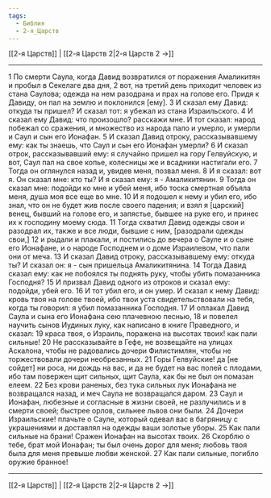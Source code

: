 ```yaml
---
tags:
  - Библия
  - 2-я_Царств
---
```

[[2-я Царств]] | [[2-я Царств 2|2-я Царств 2 →]]

---
1 По смерти Саула, когда Давид возвратился от поражения Амаликитян и пробыл в Секелаге два дня,
2 вот, на третий день приходит человек из стана Саулова; одежда на нем разодрана и прах на голове его. Придя к Давиду, он пал на землю и поклонился [ему].
3 И сказал ему Давид: откуда ты пришел? И сказал тот: я убежал из стана Израильского.
4 И сказал ему Давид: что произошло? расскажи мне. И тот сказал: народ побежал со сражения, и множество из народа пало и умерло, и умерли и Саул и сын его Ионафан.
5 И сказал Давид отроку, рассказывавшему ему: как ты знаешь, что Саул и сын его Ионафан умерли?
6 И сказал отрок, рассказывавший ему: я случайно пришел на гору Гелвуйскую, и вот, Саул пал на свое копье, колесницы же и всадники настигали его.
7 Тогда он оглянулся назад и, увидев меня, позвал меня.
8 И я сказал: вот я. Он сказал мне: кто ты? И я сказал ему: я - Амаликитянин.
9 Тогда он сказал мне: подойди ко мне и убей меня, ибо тоска смертная объяла меня, душа моя все еще во мне.
10 И я подошел к нему и убил его, ибо знал, что он не будет жив после своего падения; и взял я [царский] венец, бывший на голове его, и запястье, бывшее на руке его, и принес их к господину моему сюда.
11 Тогда схватил Давид одежды свои и разодрал их, также и все люди, бывшие с ним, [разодрали одежды свои,]
12 и рыдали и плакали, и постились до вечера о Сауле и о сыне его Ионафане, и о народе Господнем и о доме Израилевом, что пали они от меча.
13 И сказал Давид отроку, рассказывавшему ему: откуда ты? И сказал он: я - сын пришельца Амаликитянина.
14 Тогда Давид сказал ему: как не побоялся ты поднять руку, чтобы убить помазанника Господня?
15 И призвал Давид одного из отроков и сказал ему: подойди, убей его.
16 И тот убил его, и он умер. И сказал к нему Давид: кровь твоя на голове твоей, ибо твои уста свидетельствовали на тебя, когда ты говорил: я убил помазанника Господня.
17 И оплакал Давид Саула и сына его Ионафана сею плачевною песнью,
18 и повелел научить сынов Иудиных луку, как написано в книге Праведного, и сказал:
19 краса твоя, о Израиль, поражена на высотах твоих! как пали сильные!
20 Не рассказывайте в Гефе, не возвещайте на улицах Аскалона, чтобы не радовались дочери Филистимлян, чтобы не торжествовали дочери необрезанных.
21 Горы Гелвуйские! да [не сойдет] ни роса, ни дождь на вас, и да не будет на вас полей с плодами, ибо там повержен щит сильных, щит Саула, как бы не был он помазан елеем.
22 Без крови раненых, без тука сильных лук Ионафана не возвращался назад, и меч Саула не возвращался даром.
23 Саул и Ионафан, любезные и согласные в жизни своей, не разлучились и в смерти своей; быстрее орлов, сильнее львов они были.
24 Дочери Израильские! плачьте о Сауле, который одевал вас в багряницу с украшениями и доставлял на одежды ваши золотые уборы.
25 Как пали сильные на брани! Сражен Ионафан на высотах твоих.
26 Скорблю о тебе, брат мой Ионафан; ты был очень дорог для меня; любовь твоя была для меня превыше любви женской.
27 Как пали сильные, погибло оружие бранное!

---
[[2-я Царств]] | [[2-я Царств 2|2-я Царств 2 →]]
